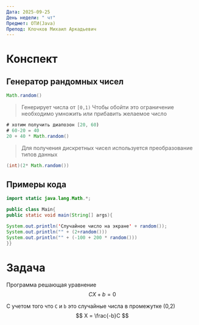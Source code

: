 ```yaml
---
Дата: 2025-09-25
День недели: " чт"
Предмет: ОТИ(Java)
Препод: Клочков Михаил Аркадьевич
---
```

# Конспект

## Генератор рандомных чисел

```java
Math.random()
```
>Генерирует числа от `[0,1)`
Чтобы обойти это ограничение необходимо умножить или прибавить желаемое число
```java
# хотим получить диапозон [20, 60)
# 60-20 = 40
20 + 40 * Math.random()
```

>Для получения дискретных чисел используется преобразование типов данных

```java
(int)(2* Math.random())
```

## Примеры кода

```java
import static java.lang.Math.*;

public class Main{
public static void main(String[] args){

System.out.println('Случайное число на экране' + random());
System.out.println("" + (2+random()))
System.out.println("" + (-100 + 200 * random()))
}}
```

# Задача

Программа решающая уравнение 
$$
CX + b = 0
$$

С учетом того что `С`  и `b` это случайные числа в промежутке (0,2)
$$
X = \frac{-b}C
$$
